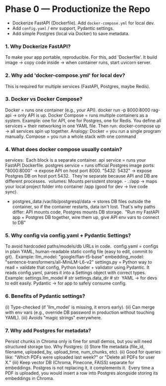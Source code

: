 # Phase 0 — Productionize the Repo

- Dockerize FastAPI (Dockerfile). Add `docker-compose.yml` for local dev.
- Add `config.yaml` / env support, Pydantic settings.
- Add simple Postgres (local via Docker) to save metadata.

### 1. Why Dockerize FastAPI?
To make your app portable, reproducible. For this, add 'Dockerfile'. It build image → copy code inside → when container runs, start uvicorn server.

### 2. Why add 'docker-compose.yml' for local dev?
This is required for multiple services (FastAPI, Postgres, maybe Redis).

### 3. Docker vs Docker Compose?
Docker = runs one container (e.g., your API).
docker run -p 8000:8000 rag-api → only API is up.
Docker Compose = runs multiple containers as a system.
Example: one for API, one for Postgres, one for Redis.
You define all services + their networking in one YAML file.
Then run: docker-compose up → all services spin up together.
Analogy:
Docker = you run a single program manually.
Compose = you run a whole stack with one command

### 4. What does docker compose usually contain?
services: 
Each block is a separate container.
api service = runs your FastAPI Dockerfile.
postgres service = runs official Postgres image
ports:
"8000:8000" → expose API on host port 8000.
"5432: 5432"  → expose Postgres DB on host port 5432.
 They're separate because API and DB are different processes. 
volumes:
Mounts persistent storage.
- .:/app → maps your local project folder into container /app (good for dev → live code sync).
- postgres_data:/var/lib/postgresql/data → stores DB files outside the container, so if the container restarts, data isn't lost.
That's why paths differ: API mounts code, Postgres mounts DB storage. 
"Run my FastAPI app + Postgres DB together, wire them up, give API env vars to connect to DB"

### 5. Why config via config.yaml + Pydantic Settings?
To avoid hardcoded paths/models/db URLs in code. 
config.yaml = configs in plain YAML, human-readable static config file (easy to edit, commit to git). 
Example: llm_model: "google/flan-t5-base"
embedding_model: "sentence-transformers/all-MiniLM-L6-v2"
settings.py = Python way to read + validate that config, Python loader + validator using Pydantic. It reads config.yaml, parses it into a Settings object with correct types.
Example: settings.llm_model # str
settings.data_dir # str 
YAML → for devs to edit easily.
Pydantic → for app to safely consume config.

### 6. Benefits of Pydantic settings?
(i) Type-checked (if 'llm_model' is missing, it errors early).
(ii) Can merge with env vars (e.g., override DB password in production without touching YAML).
(iii) Avoids "magic strings" everywhere.

### 7. Why add Postgres for metadata?
Persist chunks in Chroma only is fine for small demos, but you will need structured storage too.
Why Postgres:
(i) Store file metadata (file_id, filename, uploaded_by, upload_time, num_chunks, etc).
(ii) Good for queries like: "Which PDFs were uploaded last week?" or "Delete all PDFs for user X."
(iii) Keep vector DB (Chroma, Pinecone, FAISS) separate for embeddings. Postgres is not replacing it, it complements it. 
Every time a PDF is uploaded, you would insert a row into Postgres alongside storing its embeddings in Chroma.
